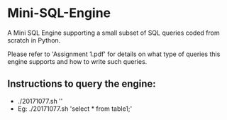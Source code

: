 # Mini-SQL-Engine

A Mini SQL Engine supporting a small subset of SQL queries coded from scratch in Python. 

Please refer to 'Assignment 1.pdf' for details on what type of queries this engine supports and how to write such queries.

## Instructions to query the engine:
- ./20171077.sh '<query>'
- Eg: ./20171077.sh 'select * from table1;'
